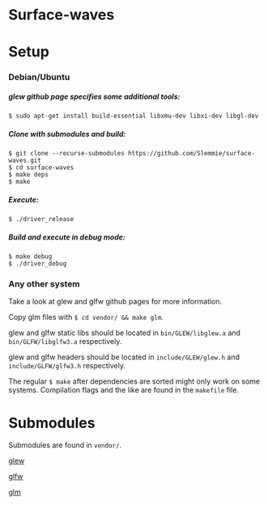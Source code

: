 # Surface-waves
# Setup
### Debian/Ubuntu
##### glew github page specifies some additional tools:

	$ sudo apt-get install build-essential libxmu-dev libxi-dev libgl-dev
##### Clone with submodules and build:

	$ git clone --recurse-submodules https://github.com/Slemmie/surface-waves.git
	$ cd surface-waves
	$ make deps
	$ make
##### Execute:

	$ ./driver_release
##### Build and execute in debug mode:

	$ make debug
	$ ./driver_debug

### Any other system
Take a look at glew and glfw github pages for more information.

Copy glm files with `$ cd vendor/ && make glm`.

glew and glfw static libs should be located in `bin/GLEW/libglew.a` and `bin/GLFW/libglfw3.a` respectively.

glew and glfw headers should be located in `include/GLEW/glew.h` and `include/GLFW/glfw3.h` respectively.

The regular `$ make` after dependencies are sorted might only work on some systems. Compilation flags and the like are found in the `makefile` file.
# Submodules
Submodules are found in `vendor/`.

[glew](https://github.com/nigels-com/glew)

[glfw](https://github.com/glfw/glfw)

[glm](https://github.com/g-truc/glm)
